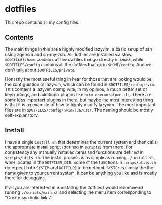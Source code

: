 # dotfiles

This repo contains all my config files.

## Contents

The main things in this are a highly modified lazyvim, a basic setup of zsh
using zgenom and oh-my-zsh. All dotfiles are installed via stow.
`$DOTFILES/home` contains all the dotfiles that go directly in `$HOME`,
while `$DOTFILES/config` contains all the dotfiles that go in `$HOME/config`.
And we don't talk about `$DOTFILES/private`.

Honestly the most useful thing in hear for those that are looking would be
the configuration of lazyvim, which can be found in `$DOTFILES/config/nvim`.
This contains a lazyvim config with, in my opinion, a much better set of
keybindings, and additional plugins like `nvim-devcontainer-cli`. There are
some less important plugins in there, but maybe the most interesting thing is
that it is an example of how to highly modify lazyvim. The most important
files are in `$DOTFILES/config/nvim/lua/user`. The naming should be mostly
self-explanatory.

## Install

I have a single `install.sh` that determines the current system and then calls
the appropriate install script (defined in `scripts`) from there. For
consistency any manually installed items and functions are defined in
`scripts/utils.sh`. The install process is as simple as running `./install.sh`,
while located in the `DOTFILES_DIR`. Some of the functions in `scrips/utils.sh`
do expect both `SYSTEM` and `DOTFILES` to be defined. `SYSTEM` is simply the
the name given to your current system. It can be anything you like and is mostly
there for debugging.

If all you are interested in is installing the dotfiles I would recommend running
`./scripts/main.sh` and selecting the menu item corresponding to "Create symbolic
links".
